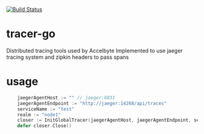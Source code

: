 [![Build Status](https://travis-ci.com/AccelByte/tracer-go.svg?branch=master)](https://travis-ci.com/AccelByte/tracer-go)

# tracer-go
Distributed tracing tools used by Accelbyte
Implemented to use jaeger tracing system and zipkin headers to pass spans

# usage
```go
    jaegerAgentHost := "" // jaeger:6831
    jaegerAgentEndpoint := "http://jaeger:14268/api/traces"
    serviceName := "test"
    realm := "node1"
    closer := InitGlobalTracer(jaegerAgentHost, jaegerAgentEndpoint, serviceName, realm)
    defer closer.Close()
```